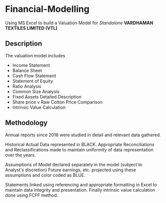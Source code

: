 # Financial-Modelling

Using MS Excel to build a Valuation Model for *Standalone* **VARDHAMAN TEXTILES LIMITED (VTL)**

## Description
The valuation model includes

- Income Statement
- Balance Sheet
- Cash Flow Statement
- Statement of Equity
- Ratio Analysis
- Common Size Analysis
- Fixed Assets Detailed Description
- Share price v Raw Cotton Price Comparison
- Intrinsic Value Calculation

## Methodology
Annual reports since 2016 were studied in detail and relevant data gathered.

Historical Actual Data represented in BLACK.
Appropriate Reconciliations and Reclassifications made to maintain uniformity of data representation over the years.

Assumptions of Model declared separately in the model (subject to Analyst's discretion)
Future earnings, etc. projected using these assumptions and color coded as BLUE.

Statements linked using referencing and appropriate formatting in Excel to maintain data integrity and presentation.
Finally intrinsic value calculation done using FCFF method. 
